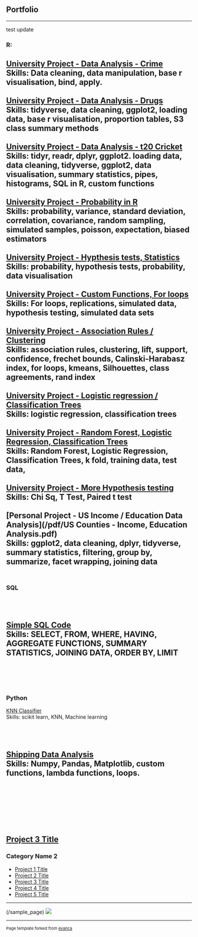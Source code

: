 ## Portfolio

---
test update
### R: 

[University Project - Data Analysis - Crime](/pdf/Crime_Data_Analysis.pdf)
<br>
Skills: Data cleaning, data manipulation, base r visualisation, bind, apply.
<br><br>
[University Project - Data Analysis - Drugs](/pdf/drugs_data_analysis.pdf)
<br>
Skills: tidyverse, data cleaning, ggplot2, loading data, base r visualisation, proportion tables, S3 class summary methods
<br><br>
[University Project - Data Analysis - t20 Cricket ](/pdf/t20cricket.pdf)
<br>
Skills: tidyr, readr, dplyr, ggplot2. loading data, data cleaning, tidyverse, ggplot2, data visualisation, summary statistics, pipes, histograms, SQL in R, custom functions<br><br>
[University Project - Probability in R](/pdf/probability.pdf)<br>
Skills: probability, variance, standard deviation, correlation, covariance, random sampling, simulated samples, poisson, expectation, biased estimators
<br><br>
[University Project - Hypthesis tests, Statistics](/pdf/hypothesis_tests.pdf)<br>
Skills: probability, hypothesis tests, probability, data visualisation
<br><br>
[University Project - Custom Functions, For loops](/pdf/forloops.pdf)<br>
Skills: For loops, replications, simulated data, hypothesis testing, simulated data sets
<br><br>
[University Project - Association Rules / Clustering](/pdf/clustering.pdf)<br>
Skills: association rules, clustering, lift, support, confidence, frechet bounds, Calinski-Harabasz index, for loops, kmeans, Silhouettes, class agreements, rand index
<br><br>
[University Project - Logistic regression / Classification Trees](/pdf/logres.pdf)<br>
Skills: logistic regression, classification trees
<br><br>
[University Project - Random Forest, Logistic Regression, Classification Trees](/pdf/rf.pdf)<br>
Skills: Random Forest, Logistic Regression, Classification Trees, k fold, training data, test data, 
<br><br>
[University Project - More Hypothesis testing](/pdf/hyptest.pdf)<br>
Skills: Chi Sq, T Test, Paired t test
<br><br>
[Personal Project - US Income / Education Data Analysis](/pdf/US Counties - Income, Education Analysis.pdf)<br>
Skills: ggplot2, data cleaning, dplyr, tidyverse, summary statistics, filtering, group by, summarize, facet wrapping, joining data
<br><br>
---
### SQL 
<br><br>
[Simple SQL Code](/pdf/simpleSQL.pdf)<br>
Skills: SELECT, FROM, WHERE, HAVING, AGGREGATE FUNCTIONS, SUMMARY STATISTICS, JOINING DATA, ORDER BY, LIMIT
<br><br>
--- 
<br><br>
### Python
[KNN Classifier](/pdf/parcellate.py)<br>
Skills: scikit learn, KNN, Machine learning
<br><br>
<br><br>

[Shipping Data Analysis](/pdf/Python_Shipping.py)<br>
Skills: Numpy, Pandas, Matplotlib, custom functions, lambda functions, loops.
<br><br>
<br><br>
---
<br><br>


[Project 3 Title](http://example.com/)
---
### Category Name 2

- [Project 1 Title](http://example.com/)
- [Project 2 Title](http://example.com/)
- [Project 3 Title](http://example.com/)
- [Project 4 Title](http://example.com/)
- [Project 5 Title](http://example.com/)

---
(/sample_page)
<img src="images/dummy_thumbnail.jpg?raw=true"/>


---
<p style="font-size:11px">Page template forked from <a href="https://github.com/evanca/quick-portfolio">evanca</a></p>
<!-- Remove above link if you don't want to attibute -->
